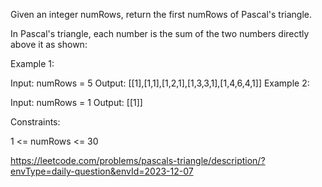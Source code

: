 Given an integer numRows, return the first numRows of Pascal's triangle.

In Pascal's triangle, each number is the sum of the two numbers directly above it as shown:


 

Example 1:

Input: numRows = 5
Output: [[1],[1,1],[1,2,1],[1,3,3,1],[1,4,6,4,1]]
Example 2:

Input: numRows = 1
Output: [[1]]
 

Constraints:

1 <= numRows <= 30

https://leetcode.com/problems/pascals-triangle/description/?envType=daily-question&envId=2023-12-07